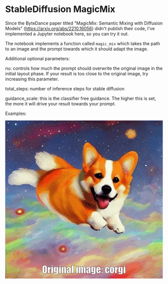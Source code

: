 # StableDiffusion MagicMix

Since the ByteDance paper titled "MagicMix: Semantic Mixing with Diffusion Models" (https://arxiv.org/abs/2210.16056) didn't publish their code, I've implemented a Jupyter notebook here, so you can try it out.

The notebook implements a function called `magic_mix` which takes the path to an image and the prompt towards which it should adapt the image.

Additional optional parameters:

nu: controls how much the prompt should overwrite the original image in the initial layout phase. If your result is too close to the original image, try increasing this parameter.

total_steps: number of inference steps for stable diffusion

guidance_scale: this is the classifier free guidance. The higher this is set, the more it will drive your result towards your prompt.

Examples:

![Example results](magic-mix-examples.gif "Example results with this notebook")
